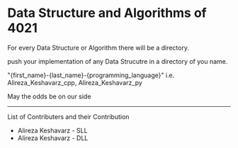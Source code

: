 # Data Structure and Algorithms of 4021

For every Data Structure or Algorithm there will be a directory.

push your implementation of any Data Strucutre in a directory of you name.

"{first_name}-{last_name}-{programming_language}" i.e. Alireza_Keshavarz_cpp, Alireza_Keshavarz_py

May the odds be on our side

---

List of Contributers and their Contribution

- Alireza Keshavarz - SLL
- Alireza Keshavarz - DLL

